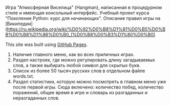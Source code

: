 Игра "Атмосферная Виселица" (Hangman), написанная в процедурном стиле и имеющая консольный интерфейс. Учебный проект курса "Поколение Python: курс для начинающих". Описание правил игры на [Википедии](https://ru.wikipedia.org/wiki/%D0%92%D0%B8%D1%81%D0%B5%D0%BB%D0%B8%D1%86%D0%B0_(%D0%B8%D0%B3%D1%80%D0%B0)

This site was built using [GitHub Pages](https://pages.github.com/).
1. Наличие главного меню, как во всех приличных играх.
2. Раздел настроек, где можно регулировать длину загадываемых слов, а также выбирать любой символ для скрытых букв.
3. Список из более 50 тысяч русских слов в отдельном файле words.txt.
4. Раздел статистики, которую можно посмотреть в главном меню уже после первой игры. Сюда включено: количество побед, количество поражений, общее время в игре и словарь из разгаданных и неразгаданных слов.
